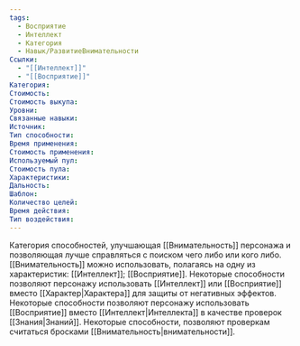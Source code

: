 ```yaml
---
tags:
  - Восприятие
  - Интеллект
  - Категория
  - Навык/РазвитиеВнимательности
Ссылки:
  - "[[Интеллект]]"
  - "[[Восприятие]]"
Категория: 
Стоимость:
Стоимость выкупа:
Уровни:
Связанные навыки:
Источник:
Тип способности:
Время применения:
Стоимость применения:
Используемый пул:
Стоимость пула:
Характеристики:
Дальность:
Шаблон:
Количество целей:
Время действия:
Тип воздействия:
---
```

Категория способностей, улучшающая [[Внимательность]] персонажа и позволяющая лучше справляться с поиском чего либо или кого либо. [[Внимательность]] можно использовать, полагаясь на одну из характеристик: [[Интеллект]]; [[Восприятие]]. Некоторые способности позволяют персонажу использовать [[Интеллект]] или [[Восприятие]] вместо [[Характер|Характера]] для защиты от негативных эффектов. Некоторые способности позволяют персонажу использовать [[Восприятие]] вместо [[Интеллект|Интеллекта]] в качестве проверок [[Знания|Знаний]]. Некоторые способности, позволяют проверкам считаться бросками [[Внимательность|внимательности]]. 